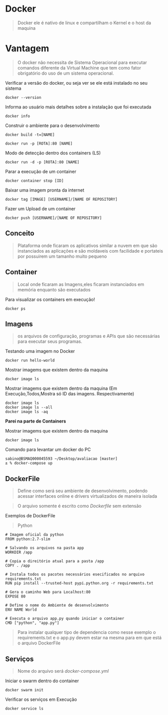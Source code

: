 # Docker

>Docker ele é nativo de linux e compartilham o Kernel e o host da maquina

# Vantagem

>O docker não necessita de Sistema Operacional para executar comandos diferente da Virtual Machine que tem como fator obrigatório do uso de um sistema operacional.

Verificar a versão do docker, ou seja ver se ele está instalado no seu sistema

```docker
docker --version
```

Informa ao usuário mais detalhes sobre a instalação que foi executada

```docker
docker info
```

Construir o ambiente para o desenvolvimento

```Docker
docker build -t=[NAME]
```

```Docker
docker run -p [ROTA]:80 [NAME]
```

Modo de detecção dentro dos containers (LS)

```Docker
docker run -d -p [ROTA]:80 [NAME]
```

Parar a execução de um container

```Docker
docker container stop [ID]
```

Baixar uma imagem pronta da internet

```Docker
docker tag [IMAGE] [USERNAME]/[NAME OF REPOSITORY]
```

Fazer um Upload de um container

```Docker
docker push [USERNAME]/[NAME OF REPOSITORY]
```

## Conceito

>Plataforma onde ficaram os aplicativos similar a nuvem em que são instanciados as aplicações e são moldaveis com facilidade e portateis por possuirem um tamanho muito pequeno

## Container

>Local onde ficaram as Imagens,eles ficaram instanciados em memória enquanto são executados

Para visualizar os containers em execução!

```Docker
docker ps
```

## Imagens

>os arquivos de configuração, programas e APIs que são necessárias para executar seus programas.

Testando uma imagem no Docker

```Docker
docker run hello-world
```

Mostrar imagems que existem dentro da maquina

```Docker
docker image ls
```

Mostrar imagems que existem dentro da maquina (Em Execução,Todos,Mostra só ID das imagens. Respectivamente)

```Docker
docker image ls
docker image ls --all
docker image ls -aq
```

**Parei na parte de Containers**


Mostrar imagems que existem dentro da maquina

```Docker
docker image ls
```

Comando para levantar um docker do PC

```shell
sabino@BSMAQ000045593 ~/Desktop/avaliacao [master]
± % docker-compose up              
```
## DockerFile

>Define como será seu ambiente de desenvolvimento, podendo acessar interfaces online e drivers virtualizados de maneira isolada

>O arquivo somente é escrito como *Dockerfile* sem extensão


Exemplos de DockerFile

> Python

```Docker
# Imagem oficial da python
FROM python:2.7-slim

# Salvando os arquivos na pasta app
WORKDIR /app

# Copia o direitório atual para a pasta /app
COPY . /app

# Instala todos os pacotes necessários esecificados no arquivo requirements.txt
RUN pip install --trusted-host pypi.python.org -r requirements.txt

# Gera o caminho Web para Localhost:80
EXPOSE 80

# Define o nome do Ambiente de desenvolvimento
ENV NAME World

# Executa o arquivo app.py quando iniciar o container
CMD ["python", "app.py"]
```

>Para instalar qualquer tipo de dependencia como nesse exemplo o requirements.txt e o app.py devem estar na mesma para em que está o arquivo DockerFile

## Serviços

>Nome do arquivo será *docker-compose.yml*

Iniciar o swarm dentro do container

```Docker
docker swarm init
```

Verificar os serviços em Execução

```Docker
docker service ls
```
